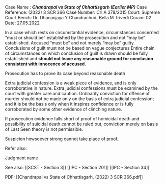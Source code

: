Case Name : ***Chandrapal vs State of Chhattisgarh (Earlier MP)***
Case Reference: (2022) 3 SCR 366
Case Number: Crl A 378/2015
Court: Supreme Court
Bench: Dr. Dhananjaya Y Chandrachud, Bella M Trivedi
Coram: 02
Date: 27.05.2022

In a case which rests on circumstantial evidence, circumstances concerned “must or should be” established by the prosecution and not “may be” established.
Accused “must be” and not merely “may be” guilty.
Conclusions of guilt must not be based on vague conjectures
Entire chain of circumstances on which conclusion of guilt is drawn should be fully established and **should not leave any reasonable ground for conclusion consistent with innocence of accused**.

Prosecution has to prove its case beyond reasonable death

Extra judicial confession is a weak piece of evidence, and is only corroborative in nature.
Extra judicial confessions must be examined by the court with greater care and caution.
Ordinarily conviction for offence of murder should not be made only on the basis of extra judicial confession; and it is be the basis only when it inspires confidence or is fully corroborated by some other evidence of clinching nature.

If prosecution evidence falls short of proof of homicidal death and possibility of suicidal death cannot be ruled out, conviction merely on basis of Last Seen theory is not permissible.

Suspicion howsoever strong cannot take place of proof.

Refer also:

Judgment name

See also:
[[SCST - Section 3]] 
[[IPC - Section 201]]
[[IPC - Section 34]]

PDF:
[[Chandrapal vs State of Chhattisgarh, (2022) 3 SCR 366.pdf]]